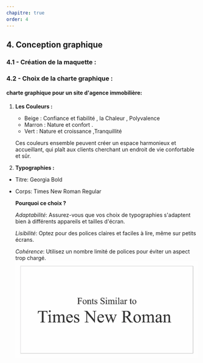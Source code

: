 ```yaml
---
chapitre: true
order: 4
---
```


## 4. Conception graphique

### 4.1 - Création de la maquette :

### 4.2 - Choix de la charte graphique :
#### charte graphique pour un site d'agence immobilière:
1. **Les Couleurs :** 
    - Beige  : Confiance et fiabilité , la Chaleur , Polyvalence
    - Marron : Nature et confort .
    - Vert   : Nature et croissance ,Tranquillité

    Ces couleurs ensemble peuvent créer un espace harmonieux et accueillant, qui plaît aux clients cherchant un endroit de vie confortable et sûr.
2. **Typographies  :** 
- Titre: Georgia Bold
- Corps: Times New Roman Regular

    **Pourquoi ce choix ?**

    *Adaptabilité*: Assurez-vous que vos choix de typographies s'adaptent bien à différents appareils et tailles d'écran.

    *Lisibilité*: Optez pour des polices claires et faciles à lire, même sur petits écrans.

    *Cohérence*: Utilisez un nombre limité de polices pour éviter un aspect trop chargé.
![alt text](image.png)

